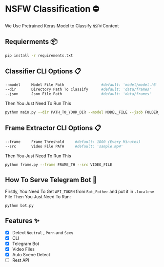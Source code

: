 # NSFW Classification ⛔
We Use Pretrained Keras Model to Classify `NSFW` Content


## Requierments 📦
```bash
pip install -r requirements.txt
```

## Classifier CLI Options 📋
```bash
--model     Model File Path                 #default: 'model/model.h5'
--dir       Directory Path To Classify      #default: 'data/frames'
--json      Json File Path                  #default: 'data/frames'
```

Then You Just Need To Run This

```bash
python main.py --dir PATH_TO_YOUR_DIR --model MODEL_FILE --jsob FOLDER_NAME
```

## Frame Extractor CLI Options 📋
```bash
--frame     Frame Threshold     #default: 1800 (Every Minutes)
--src       Video File PATH     #default: 'sample.mp4'
```

Then You Just Need To Run This

```bash
python frame.py --frame FRAME_TH --src VIDEO_FILE
```

## How To Serve Telegram Bot 🤖
Firstly, You Need To Get `API_TOKEN` from `Bot_Fother` and put it in `.localenv` File Then You Just Need To Run: 
```bash
python bot.py
```

## Features ✨
- [x] Detect `Neutral` , `Porn` and `Sexy`
- [x] CLI
- [x] Telegram Bot
- [x] Video Files
- [x] Auto Scene Detect 
- [ ] Rest API

